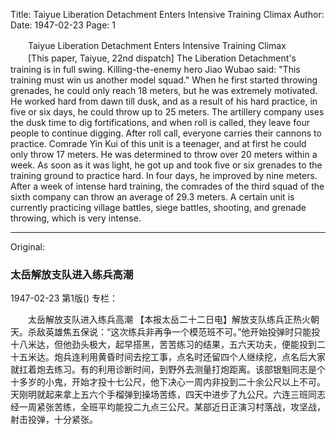 Title: Taiyue Liberation Detachment Enters Intensive Training Climax
Author:
Date: 1947-02-23
Page: 1

　　Taiyue Liberation Detachment Enters Intensive Training Climax
　　[This paper, Taiyue, 22nd dispatch] The Liberation Detachment's training is in full swing. Killing-the-enemy hero Jiao Wubao said: "This training must win us another model squad." When he first started throwing grenades, he could only reach 18 meters, but he was extremely motivated. He worked hard from dawn till dusk, and as a result of his hard practice, in five or six days, he could throw up to 25 meters. The artillery company uses the dusk time to dig fortifications, and when roll is called, they leave four people to continue digging. After roll call, everyone carries their cannons to practice. Comrade Yin Kui of this unit is a teenager, and at first he could only throw 17 meters. He was determined to throw over 20 meters within a week. As soon as it was light, he got up and took five or six grenades to the training ground to practice hard. In four days, he improved by nine meters. After a week of intense hard training, the comrades of the third squad of the sixth company can throw an average of 29.3 meters. A certain unit is currently practicing village battles, siege battles, shooting, and grenade throwing, which is very intense.



<hr /> 

Original: 


### 太岳解放支队进入练兵高潮

1947-02-23
第1版()
专栏：

　　太岳解放支队进入练兵高潮
    【本报太岳二十二日电】解放支队练兵正热火朝天。杀敌英雄焦五保说：“这次练兵非再争一个模范班不可。”他开始投弹时只能投十八米达，但他劲头极大，起早搭黑，苦苦练习的结果，五六天功夫，便能投到二十五米达。炮兵连利用黄昏时间去挖工事，点名时还留四个人继续挖，点名后大家就扛着炮去练习。有的利用诊断时间，到野外去测量打炮距离。该部银魁同志是个十多岁的小鬼，开始才投十七公尺，他下决心一周内非投到二十余公尺以上不可。天刚明就起来拿上五六个手榴弹到操场苦练，四天中进步了九公尺。六连三班同志经一周紧张苦练，全班平均能投二九点三公尺。某部近日正演习村落战，攻坚战，射击投弹，十分紧张。
